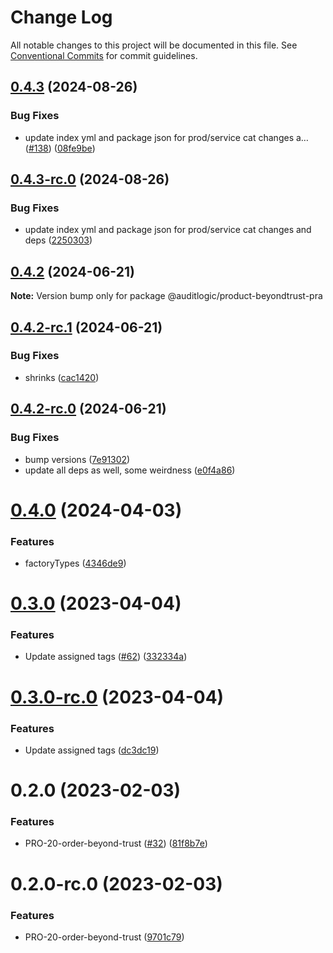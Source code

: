 # Change Log

All notable changes to this project will be documented in this file.
See [Conventional Commits](https://conventionalcommits.org) for commit guidelines.

## [0.4.3](https://github.com/auditlogic/product/compare/@auditlogic/product-beyondtrust-pra@0.4.2...@auditlogic/product-beyondtrust-pra@0.4.3) (2024-08-26)


### Bug Fixes

* update index yml and package json for prod/service cat changes a… ([#138](https://github.com/auditlogic/product/issues/138)) ([08fe9be](https://github.com/auditlogic/product/commit/08fe9beb1c8457462a19bc69caa02e6212d97e1a))





## [0.4.3-rc.0](https://github.com/auditlogic/product/compare/@auditlogic/product-beyondtrust-pra@0.4.2...@auditlogic/product-beyondtrust-pra@0.4.3-rc.0) (2024-08-26)


### Bug Fixes

* update index yml and package json for prod/service cat changes and deps ([2250303](https://github.com/auditlogic/product/commit/225030363a363608240135b7ebed386b28f01e4b))





## [0.4.2](https://github.com/auditlogic/product/compare/@auditlogic/product-beyondtrust-pra@0.4.2-rc.1...@auditlogic/product-beyondtrust-pra@0.4.2) (2024-06-21)

**Note:** Version bump only for package @auditlogic/product-beyondtrust-pra





## [0.4.2-rc.1](https://github.com/auditlogic/product/compare/@auditlogic/product-beyondtrust-pra@0.4.2-rc.0...@auditlogic/product-beyondtrust-pra@0.4.2-rc.1) (2024-06-21)


### Bug Fixes

* shrinks ([cac1420](https://github.com/auditlogic/product/commit/cac14200fefcd8183ab69fe89a47bd3f70f563e9))





## [0.4.2-rc.0](https://github.com/auditlogic/product/compare/@auditlogic/product-beyondtrust-pra@0.4.0...@auditlogic/product-beyondtrust-pra@0.4.2-rc.0) (2024-06-21)


### Bug Fixes

* bump versions ([7e91302](https://github.com/auditlogic/product/commit/7e913023b8b312150ed7762c32fbbe616be71de5))
* update all deps as well, some weirdness ([e0f4a86](https://github.com/auditlogic/product/commit/e0f4a864714e2d3de6bbf3da014d5312fe53be2f))





# [0.4.0](https://github.com/auditlogic/product/compare/@auditlogic/product-beyondtrust-pra@0.3.0...@auditlogic/product-beyondtrust-pra@0.4.0) (2024-04-03)


### Features

* factoryTypes ([4346de9](https://github.com/auditlogic/product/commit/4346de92693aee892fccf725338ffc7b80ab182b))





# [0.3.0](https://github.com/auditlogic/product/compare/@auditlogic/product-beyondtrust-pra@0.2.0...@auditlogic/product-beyondtrust-pra@0.3.0) (2023-04-04)


### Features

* Update assigned tags ([#62](https://github.com/auditlogic/product/issues/62)) ([332334a](https://github.com/auditlogic/product/commit/332334ac1b4a57ff812914e70573c91539a06bf4))





# [0.3.0-rc.0](https://github.com/auditlogic/product/compare/@auditlogic/product-beyondtrust-pra@0.2.0...@auditlogic/product-beyondtrust-pra@0.3.0-rc.0) (2023-04-04)


### Features

* Update assigned tags ([dc3dc19](https://github.com/auditlogic/product/commit/dc3dc19fc1eed87cbc16dbdcf7131bf46ffcfbb7))





# 0.2.0 (2023-02-03)


### Features

* PRO-20-order-beyond-trust ([#32](https://github.com/auditlogic/product/issues/32)) ([81f8b7e](https://github.com/auditlogic/product/commit/81f8b7e820797bfe74e112b99ecae999d4aecb6a))





# 0.2.0-rc.0 (2023-02-03)


### Features

* PRO-20-order-beyond-trust ([9701c79](https://github.com/auditlogic/product/commit/9701c792d5c0fabf929aa14a4fce300c4e96f73d))
